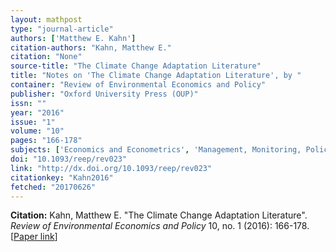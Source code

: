```yaml
---
layout: mathpost
type: "journal-article"
authors: ['Matthew E. Kahn']
citation-authors: "Kahn, Matthew E."
citation: "None"
source-title: "The Climate Change Adaptation Literature"
title: "Notes on 'The Climate Change Adaptation Literature', by "
container: "Review of Environmental Economics and Policy"
publisher: "Oxford University Press (OUP)"
issn: ""
year: "2016"
issue: "1"
volume: "10"
pages: "166-178"
subjects: ['Economics and Econometrics', 'Management, Monitoring, Policy and Law']
doi: "10.1093/reep/rev023"
link: "http://dx.doi.org/10.1093/reep/rev023"
citationkey: "Kahn2016"
fetched: "20170626"
---
```


**Citation:** Kahn, Matthew E. "The Climate Change Adaptation Literature". *Review of Environmental Economics and Policy* 10, no. 1 (2016): 166-178. [[Paper link](http://dx.doi.org/10.1093/reep/rev023)]